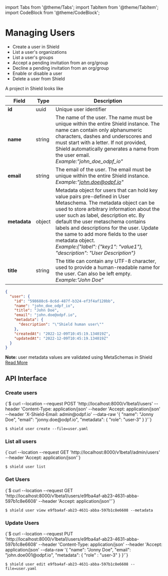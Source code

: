 import Tabs from '@theme/Tabs';
import TabItem from '@theme/TabItem';
import CodeBlock from '@theme/CodeBlock';

# Managing Users

- Create a user in Shield
- List a user's organizations
- List a user's groups
- Accept a pending invitation from an org/group
- Decline a pending invitation from an org/group
- Enable or disable a user
- Delete a user from Shield

A project in Shield looks like

<Tabs groupId="model">
  <TabItem value="Model" label="Model" default>

| Field        | Type   | Description                                                                                                                                                                                                                                                                                                                                                                                                                          |
| ------------ | ------ | ------------------------------------------------------------------------------------------------------------------------------------------------------------------------------------------------------------------------------------------------------------------------------------------------------------------------------------------------------------------------------------------------------------------------------------ |
| **id**       | uuid   | Unique user identifier                                                                                                                                                                                                                                                                                                                                                                                                               |
| **name**     | string | The name of the user. The name must be unique within the entire Shield instance. The name can contain only alphanumeric characters, dashes and underscores and must start with a letter. If not provided, Shield automatically generates a name from the user email. <br/> _Example:"john_doe_odpf_io"_                                                                                                                              |
| **email**    | string | The email of the user. The email must be unique within the entire Shield instance.<br/> _Example:"john.doe@odpf.io"_                                                                                                                                                                                                                                                                                                                 |
| **metadata** | object | Metadata object for users that can hold key value pairs pre-defined in User Metaschema. The metadata object can be used to store arbitrary information about the user such as label, description etc. By default the user metaschema contains labels and descriptions for the user. Update the same to add more fields to the user metadata object. <br/> _Example:{"label": {"key1": "value1"}, "description": "User Description"}_ |
| **title**    | string | The title can contain any UTF-8 character, used to provide a human-readable name for the user. Can also be left empty. <br/> _Example:"John Doe"_                                                                                                                                                                                                                                                                                    |

</TabItem>
<TabItem value="JSON" label="Sample JSON" default>

```json
{ 
  "user": {
    "id": "598688c6-8c6d-487f-b324-ef3f4af120bb",
    "name": "john_doe_odpf_io",
    "title": "John Doe",
    "email": "john.doe@odpf.io",
    "metadata": {
      "description": "\"Shield human user\""
    },
    "createdAt": "2022-12-09T10:45:19.134019Z",
    "updatedAt": "2022-12-09T10:45:19.134019Z"
  }
}
```

</TabItem>
</Tabs>

**Note:** user metadata values are validated using MetaSchemas in Shield [Read More](./managing-metaschemas.md)

## API Interface

### Create users

<Tabs groupId="api">
  <TabItem value="HTTP" label="HTTP" default>
        <CodeBlock className="language-bash">
    {`$ curl --location --request POST 'http://localhost:8000/v1beta1/users'
--header 'Content-Type: application/json'
--header 'Accept: application/json'
--header 'X-Shield-Email: admin@odpf.io'
--data-raw '{
  "name": "Jonny Doe",
  "email": "jonny.doe@odpf.io",
  "metadata": {
      "role": "user-3"
  }
}'`}
    </CodeBlock>
  </TabItem>
  <TabItem value="CLI" label="CLI" default>
<CodeBlock>

`$ shield user create --file=user.yaml`
</CodeBlock>

  </TabItem>
</Tabs>

### List all users

<Tabs groupId="api">
  <TabItem value="HTTP" label="HTTP" default>
        <CodeBlock className="language-bash">
    {`curl --location --request GET 'http://localhost:8000/v1beta1/admin/users'
--header 'Accept: application/json'`}
    </CodeBlock>
  </TabItem>
  <TabItem value="CLI" label="CLI" default>
<CodeBlock>

`$ shield user list`
</CodeBlock>

  </TabItem>
</Tabs>

### Get Users

<Tabs groupId="api">
  <TabItem value="HTTP" label="HTTP" default>
        <CodeBlock className="language-bash">
    {`$ curl --location --request GET 'http://localhost:8000/v1beta1/users/e9fba4af-ab23-4631-abba-597b1c8e6608'
--header 'Accept: application/json''`}
    </CodeBlock>
  </TabItem>
  <TabItem value="CLI" label="CLI" default>
<CodeBlock>

`$ shield user view e9fba4af-ab23-4631-abba-597b1c8e6608 --metadata`
</CodeBlock>

  </TabItem>
</Tabs>

### Update Users

<Tabs groupId="api">
  <TabItem value="HTTP" label="HTTP" default>
        <CodeBlock className="language-bash">
    {`$ curl --location --request PUT 'http://localhost:8000/v1beta1/users/e9fba4af-ab23-4631-abba-597b1c8e6608'
--header 'Content-Type: application/json'
--header 'Accept: application/json'
--data-raw '{
  "name": "Jonny Doe",
  "email": "john.doe001@odpf.io",
  "metadata": {
      "role" :   "user-3"
  }
}'`}
    </CodeBlock>
  </TabItem>
  <TabItem value="CLI" label="CLI" default>
<CodeBlock>

`$ shield user edit e9fba4af-ab23-4631-abba-597b1c8e6608 --file=user.yaml`
</CodeBlock>

  </TabItem>
</Tabs>

